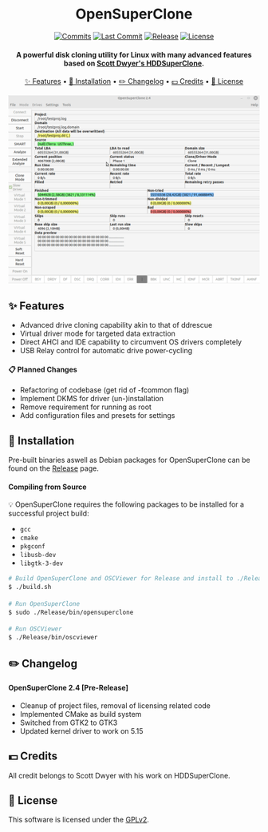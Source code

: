 <h1 align="center">
  <br>
  OpenSuperClone
  <br>
</h1>

<div align="center">

  [![Commits](https://badgen.net/github/commits/ispillmydrink/opensuperclone/main)](https://github.com/ISpillMyDrink/OpenSuperClone/commits/main)
  [![Last Commit](https://badgen.net/github/last-commit/ispillmydrink/opensuperclone/main)](https://github.com/ISpillMyDrink/OpenSuperClone/commits/main)
  [![Release](https://badgen.net/github/release/ispillmydrink/opensuperclone)](https://github.com/ISpillMyDrink/OpenSuperClone/releases)
  [![License](https://badgen.net/github/license/ispillmydrink/opensuperclone)](https://github.com/ISpillMyDrink/OpenSuperClone/blob/main/LICENSE)
  
</div>

<h4 align="center">
  A powerful disk cloning utility for Linux with many advanced features based on <a href="https://www.hddsuperclone.com/">Scott Dwyer's HDDSuperClone</a>.
</h4>

<p align="center">
  <a href="#-features">✨ Features</a> •
  <a href="#-installation">💾 Installation</a> •
  <a href="#%EF%B8%8F-changelog">✏️ Changelog</a> •
  <a href="#-credits">💵 Credits</a> •
  <a href="#-license">📄 License</a>
</p>

<p align="center">
  <img src="./doc/opensuperclone.gif" alt="Size Limit CLI" width="738">
</p>

## ✨ Features

* Advanced drive cloning capability akin to that of ddrescue
* Virtual driver mode for targeted data extraction
* Direct AHCI and IDE capability to circumvent OS drivers completely
* USB Relay control for automatic drive power-cycling

#### 📋 Planned Changes

* Refactoring of codebase (get rid of -fcommon flag)
* Implement DKMS for driver (un-)installation
* Remove requirement for running as root
* Add configuration files and presets for settings

## 💾 Installation

Pre-built binaries aswell as Debian packages for OpenSuperClone can be found on the <a href=https://github.com/ISpillMyDrink/OpenSuperClone/releases>Release</a> page.

#### Compiling from Source

💡 OpenSuperClone requires the following packages to be installed for a successful project build:

- `gcc`
- `cmake`
- `pkgconf`
- `libusb-dev`
- `libgtk-3-dev`

```Bash
# Build OpenSuperClone and OSCViewer for Release and install to ./Release
$ ./build.sh

# Run OpenSuperClone
$ sudo ./Release/bin/opensuperclone

# Run OSCViewer
$ ./Release/bin/oscviewer
```

## ✏️ Changelog

#### OpenSuperClone 2.4 [Pre-Release]

* Cleanup of project files, removal of licensing related code
* Implemented CMake as build system
* Switched from GTK2 to GTK3
* Updated kernel driver to work on 5.15

## 💵 Credits

All credit belongs to Scott Dwyer with his work on HDDSuperClone.

## 📄 License

This software is licensed under the [GPLv2](LICENSE).
